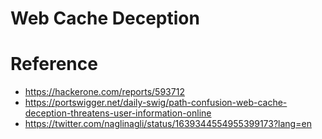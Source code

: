 # Web Cache Deception



# Reference
- https://hackerone.com/reports/593712
- https://portswigger.net/daily-swig/path-confusion-web-cache-deception-threatens-user-information-online
- https://twitter.com/naglinagli/status/1639344554955399173?lang=en